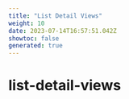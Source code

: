 ```yaml
---
title: "List Detail Views"
weight: 10
date: 2023-07-14T16:57:51.042Z
showtoc: false
generated: true
---
```

<!-- This file was generated from the Vendure source. Do not modify. Instead, re-run the "docs:build" script -->


# list-detail-views